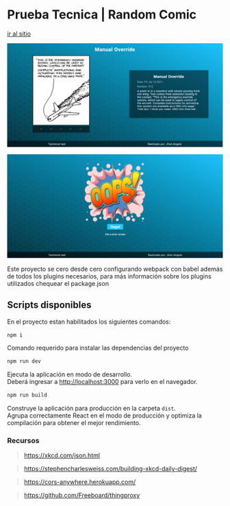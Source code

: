 # Prueba Tecnica | Random Comic

[ir al sitio](https://randomcomic.netlify.app/)

![Comic Screen](./mockup/comic_screen.png)

![Error Screen](./mockup/error_screen.png)

Este proyecto se cero desde cero configurando webpack con babel además de todos los plugins necesarios, para más información sobre los plugins utilizados chequear el package.json

## Scripts disponibles

En el proyecto estan habilitados los siguientes comandos:

```bash
npm i
```

Comando requerido para instalar las dependencias del proyecto

```bash
npm run dev
```

Ejecuta la aplicación en modo de desarrollo. \
Deberá ingresar a [http://localhost:3000](http://localhost:3000) para verlo en el navegador.

```bash
npm run build
```

Construye la aplicación para producción en la carpeta `dist`. \
Agrupa correctamente React en el modo de producción y optimiza la compilación para obtener el mejor rendimiento.

### Recursos
> https://xkcd.com/json.html

> https://stephencharlesweiss.com/building-xkcd-daily-digest/

> https://cors-anywhere.herokuapp.com/

> https://github.com/Freeboard/thingproxy

